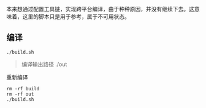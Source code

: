 ﻿本来想通过配置工具链，实现跨平台编译，由于种种原因，并没有继续下去。这意味着，这里的脚本只是用于参考，属于不可用状态。



## 编译

```shell
./build.sh
```

> 编译输出路径 ./out



重新编译

```shell
rm -rf build
rm -rf out
./build.sh
```



